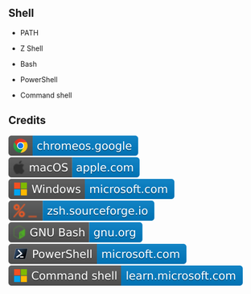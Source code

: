 Shell
-----

- PATH

- Z Shell

- Bash

- PowerShell

- Command shell

Credits
-------
[![image](
Credits/chromeos.google.svg)](https://chromeos.google)  
[![image](
Credits/macOS-apple.com.svg)](https://apple.com/macos/)  
[![image](
Credits/Windows-microsoft.com.svg)](https://microsoft.com/windows/)  
[![image](
Credits/zsh.sourceforge.io.svg)](https://zsh.sourceforge.io/)  
[![image](
Credits/GNU-Bash-gnu.org.svg)](https://gnu.org/software/bash/)  
[![image](
Credits/PowerShell-microsoft.com.svg)](https://microsoft.com/powershell/)  
[![image](
Credits/Command-shell-learn.microsoft.com.svg)](https://learn.microsoft.com/windows-server/administration/windows-commands/windows-commands/)
